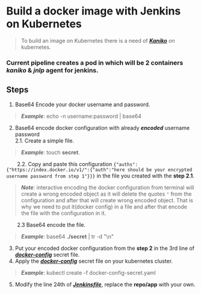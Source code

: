 # Build a docker image with Jenkins on Kubernetes

> To build an image on Kubernetes there is a need of **_[Kaniko](https://github.com/GoogleContainerTools/kaniko)_** on kubernetes.
### Current pipeline creates a pod in which will be 2 containers **_kaniko_** & **_jnlp_** agent for jenkins.

## Steps
1. Base64 Encode your docker username and password.
> **_Example_**: echo -n username:password | base64
2. Base64 encode docker configuration with already **_encoded_** username password <br />
2.1. Create a simple file. 
> **_Example_**: touch **secret**. <br />

&ensp;&thinsp;&ensp;&thinsp;&ensp;&thinsp;2.2. Copy and paste this configuration ```{"auths":{"https://index.docker.io/v1/":{"auth":"here should be your encrypted username password from step 1"}}}``` in the file you created with the **step 2.1**. <br />
> **_Note_**: interactive encoding the docker configuration from terminal will create a wrong encoded object as it will delete the quotes ```"``` from the configuration and after that will create wrong encoded object. That is why we need to put it(docker config) in a file and after that encode the file with the configuration in it. <br />

&ensp;&thinsp;&ensp;&thinsp;&ensp;&thinsp;2.3 Base64 encode the file. <br />
> **_Example_**: base64 **./secret** | tr -d "\n"

3. Put your encoded docker configuration from the **step 2** in the 3rd line of **_[docker-config](https://github.com/infraheads/tutorials/blob/main/CI-CD/Jenkins/build-image-with-kaniko/docker-config-secret.yaml)_** secret file.
4. Apply the **_[docker-config](https://github.com/infraheads/tutorials/blob/main/CI-CD/Jenkins/build-image-with-kaniko/docker-config-secret.yaml)_** secret file on your kubernetes cluster.
> **_Example_**: kubectl create -f docker-config-secret.yaml
5. Modify the line 24th of **_[Jenkinsfile](https://github.com/infraheads/tutorials/blob/main/CI-CD/Jenkins/build-image-with-kaniko/Jenkinsfile)_**, replace the **repo/app** with your own.

